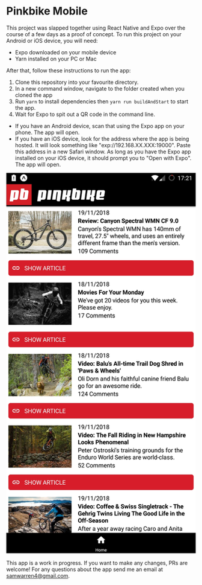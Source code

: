 # Pinkbike Mobile

This project was slapped together using React Native and Expo over the course of a few days as a proof of concept. To run this project on your Android or iOS device, you will need: 
- Expo downloaded on your mobile device
- Yarn installed on your PC or Mac

After that, follow these instructions to run the app:

1. Clone this repository into your favourite directory.
2. In a new command window, navigate to the folder created when you cloned the app
3. Run `yarn` to install dependencies then `yarn run buildAndStart` to start the app.
3. Wait for Expo to spit out a QR code in the command line. 
 - If you have an Android device, scan that using the Expo app on your phone. The app will open.
 - If you have an iOS device, look for the address where the app is being hosted. It will look something like "exp://192.168.XX.XXX:19000". Paste this address in a new Safari window. As long as you have the Expo app installed on your iOS device, it should prompt you to "Open with Expo". The app will open.

![Sample Screenshot](https://github.com/sam-warren/PinkbikeMobile/blob/master/src/Assets/Images/screenshot.jpg)

This app is a work in progress. If you want to make any changes, PRs are welcome!
For any questions about the app send me an email at samwarren4@gmail.com.
